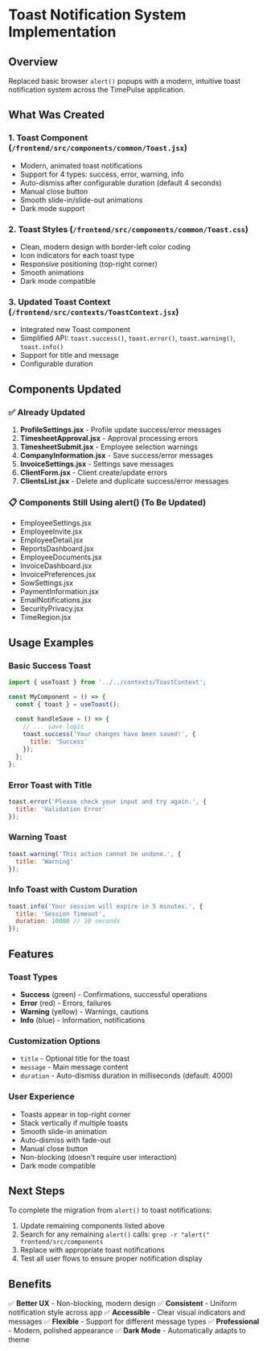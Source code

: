 # Toast Notification System Implementation

## Overview
Replaced basic browser `alert()` popups with a modern, intuitive toast notification system across the TimePulse application.

## What Was Created

### 1. Toast Component (`/frontend/src/components/common/Toast.jsx`)
- Modern, animated toast notifications
- Support for 4 types: success, error, warning, info
- Auto-dismiss after configurable duration (default 4 seconds)
- Manual close button
- Smooth slide-in/slide-out animations
- Dark mode support

### 2. Toast Styles (`/frontend/src/components/common/Toast.css`)
- Clean, modern design with border-left color coding
- Icon indicators for each toast type
- Responsive positioning (top-right corner)
- Smooth animations
- Dark mode compatible

### 3. Updated Toast Context (`/frontend/src/contexts/ToastContext.jsx`)
- Integrated new Toast component
- Simplified API: `toast.success()`, `toast.error()`, `toast.warning()`, `toast.info()`
- Support for title and message
- Configurable duration

## Components Updated

### ✅ Already Updated
1. **ProfileSettings.jsx** - Profile update success/error messages
2. **TimesheetApproval.jsx** - Approval processing errors
3. **TimesheetSubmit.jsx** - Employee selection warnings
4. **CompanyInformation.jsx** - Save success/error messages
5. **InvoiceSettings.jsx** - Settings save messages
6. **ClientForm.jsx** - Client create/update errors
7. **ClientsList.jsx** - Delete and duplicate success/error messages

### 📋 Components Still Using alert() (To Be Updated)
- EmployeeSettings.jsx
- EmployeeInvite.jsx
- EmployeeDetail.jsx
- ReportsDashboard.jsx
- EmployeeDocuments.jsx
- InvoiceDashboard.jsx
- InvoicePreferences.jsx
- SowSettings.jsx
- PaymentInformation.jsx
- EmailNotifications.jsx
- SecurityPrivacy.jsx
- TimeRegion.jsx

## Usage Examples

### Basic Success Toast
```javascript
import { useToast } from '../../contexts/ToastContext';

const MyComponent = () => {
  const { toast } = useToast();
  
  const handleSave = () => {
    // ... save logic
    toast.success('Your changes have been saved!', {
      title: 'Success'
    });
  };
};
```

### Error Toast with Title
```javascript
toast.error('Please check your input and try again.', {
  title: 'Validation Error'
});
```

### Warning Toast
```javascript
toast.warning('This action cannot be undone.', {
  title: 'Warning'
});
```

### Info Toast with Custom Duration
```javascript
toast.info('Your session will expire in 5 minutes.', {
  title: 'Session Timeout',
  duration: 10000 // 10 seconds
});
```

## Features

### Toast Types
- **Success** (green) - Confirmations, successful operations
- **Error** (red) - Errors, failures
- **Warning** (yellow) - Warnings, cautions
- **Info** (blue) - Information, notifications

### Customization Options
- `title` - Optional title for the toast
- `message` - Main message content
- `duration` - Auto-dismiss duration in milliseconds (default: 4000)

### User Experience
- Toasts appear in top-right corner
- Stack vertically if multiple toasts
- Smooth slide-in animation
- Auto-dismiss with fade-out
- Manual close button
- Non-blocking (doesn't require user interaction)
- Dark mode compatible

## Next Steps

To complete the migration from `alert()` to toast notifications:

1. Update remaining components listed above
2. Search for any remaining `alert()` calls: `grep -r "alert(" frontend/src/components`
3. Replace with appropriate toast notifications
4. Test all user flows to ensure proper notification display

## Benefits

✅ **Better UX** - Non-blocking, modern design
✅ **Consistent** - Uniform notification style across app
✅ **Accessible** - Clear visual indicators and messages
✅ **Flexible** - Support for different message types
✅ **Professional** - Modern, polished appearance
✅ **Dark Mode** - Automatically adapts to theme
